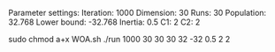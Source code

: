 <!-- Please use shell script file to compile and execute the program. -->

Parameter settings:
Iteration: 1000
Dimension: 30
Runs: 30
Population: 32.768
Lower bound: -32.768
Inertia: 0.5
C1: 2
C2: 2

sudo chmod a+x WOA.sh 
./run 1000 30 30 30 32 -32 0.5 2 2 